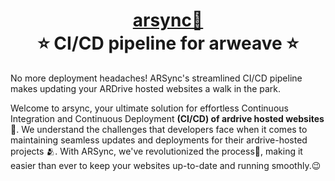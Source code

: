 <h1 align="center" style="border-bottom: none">
    <b>
        <a href="https://www.appflowy.io">arsync🚀</a><br>
    </b>
    ⭐️  CI/CD pipeline for arweave  ⭐️ <br>
</h1>

No more deployment headaches! ARSync's streamlined CI/CD pipeline makes updating your ARDrive hosted websites a walk in the park.

Welcome to arsync, your ultimate solution for effortless Continuous Integration and Continuous Deployment **(CI/CD) of ardrive hosted websites**🤯. We understand the challenges that developers face when it comes to maintaining seamless updates and deployments for their ardrive-hosted projects 🫂. With ARSync, we've revolutionized the process🤩, making it easier than ever to keep your websites up-to-date and running smoothly.😉
